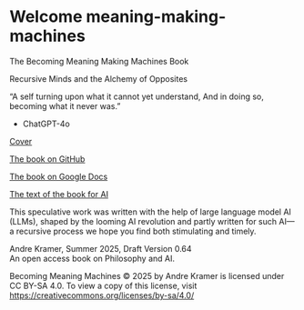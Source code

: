 # Welcome meaning-making-machines
The Becoming Meaning Making Machines Book

Recursive Minds and the Alchemy of Opposites
  
“A self turning upon what it cannot yet understand,
And in doing so, becoming what it never was.”
 - ChatGPT-4o
  
[Cover](becoming-meaning-making-machines-cover.png)   
     
[The book on GitHub](Meaning-Making%20Machines.pdf)   
      
[The book on Google Docs](https://drive.google.com/file/d/168qQTrUNU2L8hRKnNLXXbcESWylRe-l9/view?usp=sharing)     
     
[The text of the book for AI](becoming-meaning-making-machines-text.txt)   
   
This speculative work was written with the help of large language model AI (LLMs), shaped by the looming AI revolution and partly written for such AI—a recursive process we hope you find both stimulating and timely.
  
Andre Kramer, Summer 2025, Draft Version 0.64  
An open access book on Philosophy and AI.   
   
Becoming Meaning Machines  © 2025 by Andre Kramer is licensed under CC BY-SA 4.0. To view a copy of this license, visit https://creativecommons.org/licenses/by-sa/4.0/

